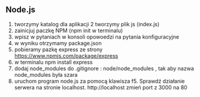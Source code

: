 ## Node.js

1. tworzymy katalog dla aplikacji 
2 tworzymy plik js (index.js) 
3. zainicjuj paczkę NPM (npm init w terminalu) 
4. wpisz w pytaniach w konsoli opowoedzi na pytania konfiguracyjne 
5. w wyniku otrzymamy package.json 
6. pobieramy pazkę express ze strony https://www.npmjs.com/package/express
7. w terminalu npm install express 
8. dodaj node_modules do .gitignore : node/node_modules , tak aby nazwa node_modules była szara 
9. uruchom program node.js za pomocą klawisza f5. Sprawdź działanie serwera na stronie localhost. http://localhost zmień port z 3000 na 80 